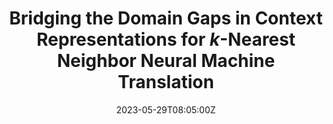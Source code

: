 ---
title: "Bridging the Domain Gaps in Context Representations for $k$-Nearest Neighbor Neural Machine Translation"
authors:
- Zhiwei Cao
- Baosong Yang
- Huan Lin
- Suhang Wu
- Xiangpeng Wei
- Dayiheng Liu
- Jun Xie
- Min Zhang
- Jinsong Su
author_notes:
- 
- 
- 
- 
- 
- 
- 
- 
- "通讯作者"
date: "2023-05-29T08:05:00Z"
publishDate: "2025-05-29T08:05:00Z"
publication_types: [1）文本机器翻译]
publication: "**In Proc. of ACL 2023.** (CCF-A类)"
---